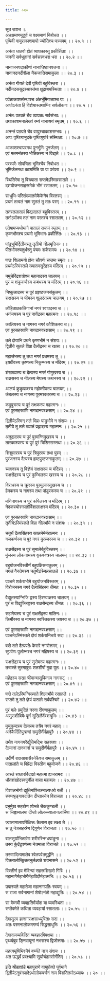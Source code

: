 ```yaml
---
title: ०२०

---
```

सूत उवाच ।.  
अधःप्रमाणमूर्द्ध्व च वक्ष्यमाणं निबोधत ।।  
पृथिवी वायुराकाशमापो ज्योतिश्च पञ्चमम् ।। २०.१ ।।  
  
अनंता धातवो ह्येतं व्यापकास्तु प्रकीर्त्तिताः ।।  
जननी सर्वभूतानां सर्वसत्त्वधरा धरा ।। २०.२ ।।  
  
नानाजनपदाकीर्णा नानाधिष्ठानपत्तना ।।  
नानानदनदीशैला नैकजातिसमाकुला ।। २०.३ ।।  
  
अनंता गीयते देवी पृथिवी बहुविस्तरा ।।  
नदीनदससुद्रस्थास्तंथा क्षुद्राश्रयस्थिताः ।। २०.४ ।।  
  
पर्वताकाशसंस्थाश्च अंतर्भूमिगाताश्च याः ।।  
आपोऽनंता हि विज्ञेयास्तथाग्निः सर्वलोकगः ।। २०.५ ।।  
  
अनंतः पठ्यते चैव व्यापकः सर्वसंभवः ।।  
तथाकाशमनालेख्यं रम्यं नानाश्रयं स्मृतम् ।। २०.६ ।।  
  
अनन्तं पठ्यते चैव वायुश्चाकाशसम्भवः ।।  
आपः पृथिव्यामुदके पृथिव्युपरि संस्थिताः ।। २०.७ ।।  
  
आकाशश्चापरमथ पुनर्भूमिः पुनर्जलम् ।।  
एवं मतमनंतस्य भौतिकस्य न विद्यते ।। २०.८ ।।  
  
परस्परैः सोपचिता भूमिश्चैव निबोधत ।।  
भूमिर्जलमथा काशमिति या या परंपरा ।। २०.९ ।।  
  
स्थितिरेषा तु विख्याता सप्तमेऽस्मिन्नसातले ।।  
दशयोजनसाहस्रमेकं भौमं रसातलम् ।। २०.१० ।।  
  
साधुभिः परिसंख्यातमेकैकेनैव विस्तरम् ।।  
प्रथमं तत्वलं नाम सुतलं तु ततः परम् ।। २०.११ ।।  
  
ततस्तलातलं विद्यादतलं बहुविस्तरम् ।।  
ततोऽर्वाक्च तलं नाम परतश्च रसातलम् ।। २०.१२ ।।  
  
एतेषामप्यधोभागे पातालं सप्तमं स्मृतम् ।।  
कृष्णभौमश्च प्रथमो भूमिभागः प्रकीर्त्तितः ।। २०.१३ ।।  
  
पांडुभूमिर्द्वितीयस्तु तृतीयो नीलमृत्तिकः ।।  
पीतभौमश्चतुर्थस्तु पंचमः शर्करामयः ।। २०.१४ ।।  
  
षष्ठः शिलामयो ज्ञेयः सौवर्णः सप्तमः स्मृतः ।।  
प्रथमेऽस्मिंस्तले ख्यातमसुरेंद्रस्य मंदिरम् ।। २०.१५ ।।  
  
नमुचेरिंद्रशत्रोश्च महानादस्य चालयम् ।।  
पुरं च शंकुकर्णस्य कबंधस्य च मंदिरम् ।। २०.१६ ।।  
  
निष्कुलादस्य च पुरं प्रहृष्टजनसंकुलम् ।।  
राक्षसस्य च भीमस्य शूलदंतस्य चालयम् ।। २०.१७ ।।  
  
लोहिताक्षकलिंगानां नगरं श्वापदस्य च ।।  
धनंजयस्य च पुरं नागेंद्रस्य महात्मनः ।। २०.१८ ।।  
  
कालियस्य च नागस्य नगरं कौशिकस्य च।।  
एवं पुरसहस्राणि नागदानवरक्षसाम् ।। २०.१९ ।।  
  
तले ज्ञेयानि प्रथमे कृष्णभौमे न संशयः ।।  
द्वितीये सुतले विप्रा दैत्येंद्रस्य च रक्षसः ।। २०.२० ।।  
  
महाजंभस्य तु तथा नगरं प्रथमस्य तु ।।  
इयग्रीवस्य कृष्णस्य निकुम्भस्य च मंदिरम् ।। २०.२१ ।।  
  
शंखख्यस्य च दैत्यस्य नगरं गोमुखस्य च ।।  
राक्षसस्य च नीलस्य मेघस्य कथनस्य च ।। २०.२२ ।।  
  
आलयं कुकुपादस्य महोष्णीषस्य चालयम् ।।  
कंबलस्य च नागस्य पुरमश्वतरस्य च ।। २०.२३ ।।  
  
कद्रूपुत्रस्य च पुरं तक्षकस्य महात्मनः ।।  
एवं पुरसहस्राणि नागदानवरक्षसाम् ।। २०.२४ ।।  
  
द्वितीयेऽस्मिन् तले विप्राः पांडुभौमे न संशयः ।।  
तृतीये तु तले ख्यातं प्रह्लादस्य महात्मनः ।। २०.२५ ।।  
  
अनुद्रादस्य च पुरं पुरमग्निमुखस्य च ।।  
तारकाश्यस्य च पुरं पुरं त्रिशिरसस्तथा ।। २०.२६ ।।  
  
शिशुमारस्य च पुरं त्रिपुरस्य तथा पुरम् ।।  
पुरंजनस्य दैत्यस्य हृष्टपुष्टजनाकुलम् ।। २०.२७ ।।  
  
च्यवनस्य तु विज्ञेयं राक्षसस्य च मंदिरम् ।।  
राक्षसेंद्रस्य च पुरं कुम्भिलस्य खरस्य च ।। २०.२८ ।।  
  
विराधस्य च क्रूरस्य पुरमुल्कासुखस्य च ।।  
हेमकस्य च नागस्य तथा पांडुरकस्य च ।। २०.२९ ।।  
  
मणिनागस्य च पुरं कपिलस्य च मंदिरम् ।।  
नेदकस्योरगपतोर्विशालाक्षस्य मंदिरम् ।। २०.३० ।।  
  
एवं पुरसहस्राणि नागदानवरक्षसाम् ।।  
तृतीयेऽस्मिंस्तले विप्रा नीलभौमे न संशयः ।। २०.३१ ।।  
  
चतुर्थे दैत्यसिंहस्य कालनेमेर्महात्मनः ।।  
गजकर्णस्य च पुरं नगरं कुञ्जरस्य च ।। २०.३२ ।।  
  
राक्षसेंद्रस्य च पुरं सुमालेर्बहुविस्तरम् ।।  
मुंजस्य लोकनाथस्य वृकवक्त्रस्य चालयम् ।। २०.३३ ।।  
  
बहुयोजनविस्तीर्णं बहुपक्षिसमाकुलम् ।।  
नगलं वैनतेयस्य चतुर्थेऽस्मिन्नसातले ।। २०.३४ ।।  
  
पञ्चमे शर्कराभौमे बहुयोजनविस्तरम् ।।  
विरोजनस्य नगरं दैत्यसिंहस्य धीमतः ।। २०.३५ ।।  
  
वैद्युतस्याग्निजि ह्वस्य हिरण्याक्षस्य चालयम् ।।  
पुरं च विद्युज्जिह्वस्य राक्षसेन्द्रस्य धीमतः ।। २०.३६ ।।  
  
सहामेघस्य च पुरं राक्षसेंद्रस्य मालिनः ।।  
किर्मीरस्य च नागस्य स्वस्तिकस्य जयस्य च ।। २०.३७ ।।  
  
एवं पुरसहस्राणि नागदानवरक्षसाम् ।।  
पञ्चमेऽस्मिंस्तले ज्ञेयं शर्करानिचये सदा ।। २०.३८ ।।  
  
षष्ठे तले दैत्यपतेः केसरे नगरोत्तमम् ।।  
सुपर्वणः पुलोम्नश्च नगरं महिषस्य च ।। २०.३९ ।।  
  
राक्षसेंद्रस्य च पुरं सुरोषस्य महात्मनः ।।  
तत्रास्ते सुरमापुत्रः शतशीर्षो मुदा युतः ।। २०.४० ।।  
  
महेंद्रस्य सखा श्रीमान्वासुकिनाम नागराट् ।।  
एवं पुरसहस्राणि नागदानवरक्षसाम् ।। २०.४१ ।।  
  
षष्ठे तलेऽस्मिन्विख्याते शिलाभौमे रसातले ।।  
सप्तमे तु तले ज्ञेयं पाताले सर्वपश्चिमे ।। २०.४२ ।।  
  
पुरं बलेः प्रमुदितं नरना रीगणाकुलम् ।।  
असुराशीविषैः पूर्णं सुखितैर्देवशत्रुभिः ।। २०.४३ ।।  
  
मुचुकुन्दस्य देत्यस्य तत्रैव नगरं महात् ।।  
अनेकैर्दितिपुत्राणां समुदीर्णैर्महापुरैः ।। २०.४४ ।।  
  
तथैव नागनगरैर्द्युतिमद्भिः सहस्रशः ।।  
दैत्यानां दानवानां च समुदीर्णैर्महापुरैः ।। २०.४५ ।।  
  
उदीर्णै राक्षसावासैरनेकैश्च समाकुलम् ।।  
पातालांते च विप्रेंद्रा विस्तीण बहुयोजने ।। २०.४६ ।।  
  
आस्ते रक्तारविंदाक्षो महात्मा ह्यजरामरः ।।  
धौतशंखोदरवपुर्नील वासा महाबलः ।। २०.४७ ।।  
  
विशालभोगो द्युतिमांश्चित्रमाल्यधरो बली ।।  
रुक्मश्रृङ्गावदातेन दीप्तास्येन विराजता ।। २०.४८ ।।  
  
प्रभुर्मुख सहस्रेण शोभते चैककुण्डली ।।  
स जिह्वामालया दीप्तो लोलज्ज्वालानलार्चिषा ।। २०.४९ ।।  
  
ज्वालामालापरिक्षिप्तः कैलास इव लक्ष्य ते ।।  
स तु नेत्रसहस्रेण द्विगुणेन विराजता ।। २०.५० ।।  
  
बालसूर्याभिताम्रेण शरीरस्निग्धपांडुना ।।  
तस्य कुंदेंदुवर्णस्य नेत्रमाला विराजते ।। २०.५१ ।।  
  
तरुणादित्यमालेव श्वेतपर्वतमूर्द्धनि ।।  
विकरालोच्छ्रिततनुर्लक्ष्यते शयनासने ।। २०.५२ ।।  
  
विस्तीर्ण इव मेदिन्यां सहस्रशिखरो गिरिः ।।  
महानागैर्महाभोगैर्महाविज्ञैर्महात्मभिः ।। २०.५३ ।।  
  
उपास्यते महातेजा महानागपतिः स्वयम् ।।  
स राजा सर्वनागानां शेषोऽनंतो महाद्युतिः ।। २०.५४ ।।  
  
सा वैष्णवी व्यवहृतिर्मर्यादा या व्यवस्थिता ।।  
सप्तैवमेते कथिता व्यवहार्या रसातलाः ।। २०.५५ ।।  
  
देवासुरम हानागराक्षसाध्युषिताः सदा ।।  
अतः परमनालोकमगम्यं सिद्धसाधुभिः ।। २०.५६ ।।  
  
देवानामप्यविदितं व्यवहारविवक्षया ।।  
पृथ्व्यंबुव ङ्निवायूनां नभसश्च द्विजोत्तमाः ।। २०.५७ ।।  
  
महत्त्वमृषिभिश्चैवं वर्ण्यते नात्र संशयः ।।  
अत ऊर्द्ध्वं प्रवक्ष्यामि सूर्याचंद्रमसोर्गतिम् ।। २०.५८ ।।  
  
इति श्रीब्रह्मांडे महापुराणे वायुप्रोक्ते पूर्वभागे  
द्वितीयेऽनुषंगपादेऽधोलोकवर्णनं नाम विंशतितमोऽध्यायः ।। २० ।।